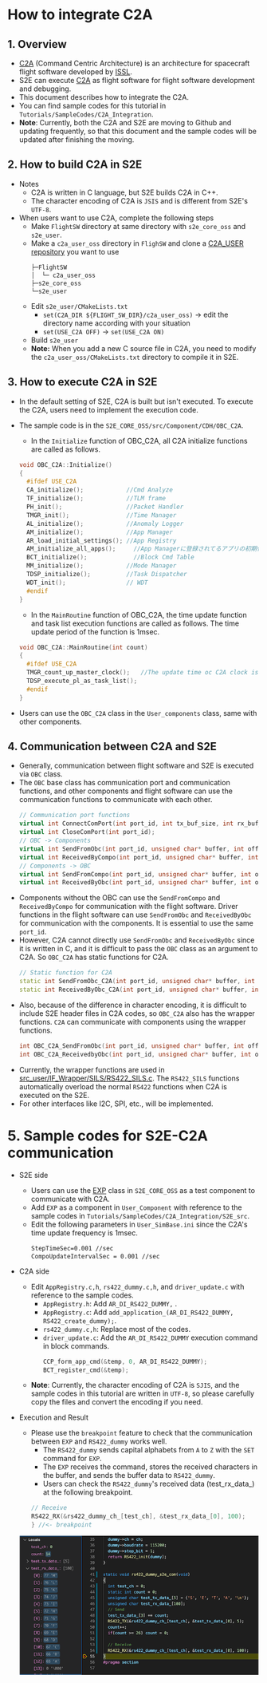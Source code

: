 # How to integrate C2A

## 1.  Overview
- [C2A](https://gitlab.com/ut_issl/c2a) (Command Centric Architecture) is an architecture for spacecraft flight software developed by [ISSL](https://www.space.t.u-tokyo.ac.jp/nlab/index.html).
- S2E can execute [C2A](https://gitlab.com/ut_issl/c2a) as flight software for flight software development and debugging.
- This document describes how to integrate the C2A.
- You can find sample codes for this tutorial in `Tutorials/SampleCodes/C2A_Integration`.
- **Note**: Currently, both the C2A and S2E are moving to Github and updating frequently, so that this document and the sample codes will be updated after finishing the moving.

## 2. How to build C2A in S2E
- Notes
  - C2A is written in C language, but S2E builds C2A in C++.
  - The character encoding of C2A is `JSIS` and is different from S2E's `UTF-8`.
- When users want to use C2A, complete the following steps
  - Make `FlightSW` directory at same directory with `s2e_core_oss` and `s2e_user`.
  - Make a `c2a_user_oss` directory in `FlighSW` and clone a [C2A_USER repository](https://gitlab.com/ut_issl/c2a/c2a_user_oss) you want to use
    ```
    ├─FlightSW  
    │  └─ c2a_user_oss
    ├─s2e_core_oss
    └─s2e_user  
    ```
  - Edit `s2e_user/CMakeLists.txt`
    - `set(C2A_DIR ${FLIGHT_SW_DIR}/c2a_user_oss)` -> edit the directory name according with your situation
    - `set(USE_C2A OFF)` -> `set(USE_C2A ON)`
  - Build `s2e_user`
  -  **Note:** When you add a new C source file in C2A, you need to modify the `c2a_user_oss/CMakeLists.txt` directory to compile it in S2E.

## 3. How to execute C2A in S2E
- In the default setting of S2E, C2A is built but isn't executed. To execute the C2A, users need to implement the execution code.
- The sample code is in the `S2E_CORE_OSS/src/Component/CDH/OBC_C2A`.
  - In the `Initialize` function of OBC_C2A, all C2A initialize functions are called as follows.
  ``` cpp
  void OBC_C2A::Initialize()
  {
    #ifdef USE_C2A
    CA_initialize();            //Cmd Analyze
    TF_initialize();            //TLM frame
    PH_init();                  //Packet Handler
    TMGR_init();                //Time Manager
    AL_initialize();            //Anomaly Logger
    AM_initialize();            //App Manager
    AR_load_initial_settings();	//App Registry
    AM_initialize_all_apps();	  //App Managerに登録されてるアプリの初期化
    BCT_initialize();	          //Block Cmd Table
    MM_initialize();            //Mode Manager
    TDSP_initialize();          //Task Dispatcher
    WDT_init();                 // WDT
    #endif
  }
  ```
  - In the `MainRoutine` function of OBC_C2A, the time update function and task list execution functions are called as follows. The time update period of the function is 1msec.
  ``` cpp
  void OBC_C2A::MainRoutine(int count)
  {
    #ifdef USE_C2A
    TMGR_count_up_master_clock();   //The update time oc C2A clock is 1msec
    TDSP_execute_pl_as_task_list();
    #endif
  }
  ```

- Users can use the `OBC_C2A` class in the `User_components` class, same with other components.


## 4. Communication between C2A and S2E
- Generally, communication between flight software and S2E is executed via `OBC` class.
- The `OBC` base class has communication port and communication functions, and other components and flight software can use the communication functions to communicate with each other.
  ```cpp
  // Communication port functions
  virtual int ConnectComPort(int port_id, int tx_buf_size, int rx_buf_size);
  virtual int CloseComPort(int port_id);
  // OBC -> Components
  virtual int SendFromObc(int port_id, unsigned char* buffer, int offset, int count);
  virtual int ReceivedByCompo(int port_id, unsigned char* buffer, int offset, int count);
  // Components -> OBC
  virtual int SendFromCompo(int port_id, unsigned char* buffer, int offset, int count);
  virtual int ReceivedByObc(int port_id, unsigned char* buffer, int offset, int count);
  ```
- Components without the OBC can use the `SendFromCompo` and `ReceivedByCompo` for communication with the flight software. Driver functions in the flight software can use `SendFromObc` and `ReceivedByObc` for communication with the components. It is essential to use the same `port_id`.
- However, C2A cannot directly use `SendFromObc` and `ReceivedByObc` since it is written in C, and it is difficult to pass the `OBC` class as an argument to C2A. So `OBC_C2A` has static functions for C2A. 
  ```cpp
  // Static function for C2A
  static int SendFromObc_C2A(int port_id, unsigned char* buffer, int offset, int count);
  static int ReceivedByObc_C2A(int port_id, unsigned char* buffer, int offset, int count);
  ```
- Also, because of the difference in character encoding, it is difficult to include S2E header files in C2A codes, so `OBC_C2A` also has the wrapper functions. `C2A` can communicate with components using the wrapper functions.
  ```cpp
  int OBC_C2A_SendFromObc(int port_id, unsigned char* buffer, int offset, int count);
  int OBC_C2A_ReceivedbyObc(int port_id, unsigned char* buffer, int offset, int count);
  ```
- Currently, the wrapper functions are used in [src_user/IF_Wrapper/SILS/RS422_SILS.c](https://gitlab.com/ut_issl/c2a/c2a_user_oss/-/blob/develop/SH7254R_C2A/src_user/IF_Wrapper/SILS/RS422_SILS.c). The `RS422_SILS` functions automatically overload the normal `RS422` functions when C2A is executed on the S2E.
- For other interfaces like I2C, SPI, etc., will be implemented.

# 5. Sample codes for S2E-C2A communication
- S2E side
  - Users can use the [EXP](https://gitlab.com/ut_issl/s2e/s2e_core_oss/-/blob/develop/src/Component/Abstract/EXP.h) class in `S2E_CORE_OSS` as a test component to communicate with C2A.
  - Add `EXP` as a component in `User_Component` with reference to the sample codes in `Tutorials/SampleCodes/C2A_Integration/S2E_src`.
  - Edit the following parameters in `User_SimBase.ini` since the C2A's time update frequency is 1msec.
    ```
    StepTimeSec=0.001 //sec
    CompoUpdateIntervalSec = 0.001 //sec 
    ```
- C2A side
  - Edit `AppRegistry.c,h`, `rs422_dummy.c,h`, and `driver_update.c` with reference to the sample codes.
    - `AppRegistry.h`: Add `AR_DI_RS422_DUMMY,` .
    - `AppRegistry.c`: Add `add_application_(AR_DI_RS422_DUMMY, RS422_create_dummy);`. 
    - `rs422_dummy.c,h`: Replace most of the codes.
    - `driver_update.c`: Add the `AR_DI_RS422_DUMMY` execution command in block commands.
      ```cpp
      CCP_form_app_cmd(&temp, 0, AR_DI_RS422_DUMMY);
      BCT_register_cmd(&temp); 
      ```
  - **Note**: Currently, the character encoding of C2A is `SJIS`, and the sample codes in this tutorial are written in `UTF-8`, so please carefully copy the files and convert the encoding if you need.
- Execution and Result
  - Please use the `breakpoint` feature to check that the communication between `EXP` and `RS422_dummy` works well.
    - The `RS422_dummy` sends capital alphabets from `A` to `Z` with the `SET` command for `EXP`.
    - The `EXP` receives the command, stores the received characters in the buffer, and sends the buffer data to `RS422_dummy`.
    - Users can check the `RS422_dummy`'s received data (test_rx_data_) at the following breakpoint.
    ```c
    // Receive
    RS422_RX(&rs422_dummy_ch_[test_ch], &test_rx_data_[0], 100);
    } //<- breakpoint
    ``` 
  
  <img src="./figs/C2aCommunicationConfirmation.png" alt="C2aCommunicationConfirmation" style="zoom: 100%;" />
